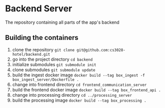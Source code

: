 # Backend Server
The repository containing all parts of the app's backend

## Building the containers
1. clone the repository `git clone git@github.com:cs3028-hotel/backend.git`
2. go into the project directory `cd backend`
3. initialize submodules `git submodule init`
4. clone submodules `git submodule update`
5. build the ingest docker image `docker build --tag box_ingest -f box_ingest_server/Dockerfile .`
6. change into frontend directory `cd frontend_communication_server `
7. build the frontend docker image `docker build --tag box_frontend_api .`
8. change into processing directory `cd ../processing_server`
9. build the processing image  `docker build --tag box_processing .`
